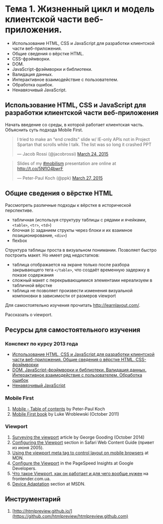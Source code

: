 # Тема 1. Жизненный цикл и модель клиентской части веб-приложения.

*   Использование HTML, CSS и JavaScript для разработки клиентской части
    веб-приложения.
*   Общие сведения о вёрстке HTML.
*   CSS-фрэймворки.
*   DOM.
*   JavaScript-фрэймворки и библиотеки.
*   Валидация данных.
*   Интерактивное взаимодействие с пользователем.
*   Обработка ошибок.
*   Ненавязчивый JavaScript.

## Использование HTML, CSS и JavaScript для разработки клиентской части веб-приложения

Начать введение со среды, в которой работает клиентская часть. Объяснить суть подхода Mobile First.

<blockquote class="twitter-tweet" lang="en"><p>I tried to make an &quot;end credits&quot; slide w/ IE-only APIs not in Project Spartan that scrolls while I talk. The list was so long it crashed PPT</p>&mdash; Jacob Rossi (@jacobrossi) <a href="https://twitter.com/jacobrossi/status/580253880690208768">March 24, 2015</a></blockquote>

<blockquote class="twitter-tweet" lang="en"><p>Slides of my <a href="https://twitter.com/hashtag/mobilism?src=hash">#mobilism</a> presentation are online at <a href="http://t.co/5NfIO4bwrF">http://t.co/5NfIO4bwrF</a></p>&mdash; Peter-Paul Koch (@ppk) <a href="https://twitter.com/ppk/status/581400550417285120">March 27, 2015</a></blockquote>

## Общие сведения о вёрстке HTML

Рассмотреть различные подходы к вёрстке в исторической перспективе.

* табличная (используя структуру таблицы с рядами и ячейками, `<table>`, `<tr>`, `<td>`)
* блочная (с заданием структы через блоки и их взаимное позиционирование, `<div>`)
* flexbox
 
Структура таблицы проста в визуальном понимании. Позволяет быстро построить макет. Но имеет ряд недостатков:

* таблица отображается на экране только после разбора закрывающего тега `</table>`, что создаёт временную задержку в показе содержания
* сложный макет с перекрывающимися элементами нереализуем в табличной вёрстке
* таблица не позволяет произвести изменения визуальной компоновки в зависимости от размеров viewport
 
Для самостоятельно изучения прочитать http://learnlayout.com/.

Рассказать о viewport.

## Ресурсы для самостоятельного изучения

### Конспект по курсу 2013 года

* [Использование HTML, CSS и JavaScript для разработки клиентской части веб-приложения. Общие сведения о вёрстке HTML. CSS-фрэймворки](http://web.archive.org/web/20130613204421/http://milko.by/10-%D0%B2%D0%BE%D0%BF%D1%80%D0%BE%D1%81)
* [DOM. JavaScript-фрэймворки и библиотеки. Валидация данных. Интерактивное взаимодействие с пользователем. Обработка ошибок](http://web.archive.org/web/20130613233109/http://milko.by/11-%D0%B2%D0%BE%D0%BF%D1%80%D0%BE%D1%81)
* [Ненавязчивый JavaScript](http://web.archive.org/web/20130609231134/http://milko.by/12-%D0%B2%D0%BE%D0%BF%D1%80%D0%BE%D1%81)

### Mobile First

1. [Mobile - Table of contents](http://www.quirksmode.org/mobile/) by Peter-Paul Koch
2. [Mobile First book](http://www.lukew.com/resources/mobile_first.asp) by Luke Wroblewski (October 2011)

### Viewport

1. [Surveying the viewport][] article by George Gooding (October 2014)
2. [Configuring the Viewport][] section in Safari Web Content Guide (привет из июня 2005).
2. [Using the viewport meta tag to control layout on mobile browsers][] at MDN.
3. [Configure the Viewport][] in the PageSpeed Insights at Google Developers.
4. [Что такое Viewport, как он работает и для чего вообще нужен][viewport-frontender] на frontender.com.ua.
5. [Device Adaptation](https://msdn.microsoft.com/en-us/library/ie/hh869463(v=vs.85).aspx) section at MSDN.

[Surveying the viewport]: http://www.epinova.no/blog/george-gooding/dates/2014/10/surveying-the-viewport/
[Configuring the Viewport]: https://developer.apple.com/library/ios/documentation/AppleApplications/Reference/SafariWebContent/UsingtheViewport/UsingtheViewport.html
[Using the viewport meta tag to control layout on mobile browsers]: https://developer.mozilla.org/en/docs/Mozilla/Mobile/Viewport_meta_tag
[Configure the Viewport]: https://developers.google.com/speed/docs/insights/ConfigureViewport
[viewport-frontender]: http://frontender.com.ua/mobile-web/wtf-viewport/

## Инструментарий

1. [http://htmlpreview.github.io/](https://github.com/htmlpreview/htmlpreview.github.com)
